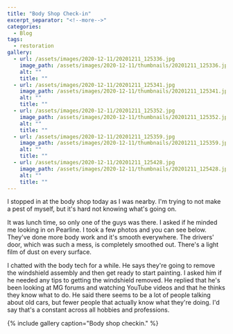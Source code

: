 ```yaml
---
title: "Body Shop Check-in"
excerpt_separator: "<!--more-->"
categories:
  - Blog
tags: 
  - restoration
gallery:
  - url: /assets/images/2020-12-11/20201211_125336.jpg
    image_path: /assets/images/2020-12-11/thumbnails/20201211_125336.jpg
    alt: ""
    title: ""
  - url: /assets/images/2020-12-11/20201211_125341.jpg
    image_path: /assets/images/2020-12-11/thumbnails/20201211_125341.jpg
    alt: ""
    title: ""
  - url: /assets/images/2020-12-11/20201211_125352.jpg
    image_path: /assets/images/2020-12-11/thumbnails/20201211_125352.jpg
    alt: ""
    title: ""
  - url: /assets/images/2020-12-11/20201211_125359.jpg
    image_path: /assets/images/2020-12-11/thumbnails/20201211_125359.jpg
    alt: ""
    title: ""
  - url: /assets/images/2020-12-11/20201211_125428.jpg
    image_path: /assets/images/2020-12-11/thumbnails/20201211_125428.jpg
    alt: ""
    title: ""
---
```


I stopped in at the body shop today as I was nearby. I'm trying to not make a pest of myself,
but it's hard not knowing what's going on.

<!--more-->

It was lunch time, so only one of the guys was there. I asked if he minded me looking in on
Pearline. I took a few photos and you can see below. They've done more body work and it's smooth
everywhere. The drivers' door, which was such a mess, is completely smoothed out. There's a light 
film of dust on every surface.

I chatted with the body tech for a while. He says they're going to remove the windshield assembly
and then get ready to start painting. I asked him if he needed any tips to getting the windshield
removed. He replied that he's been looking at MG forums and watching YouTube videos and that he
thinks they know what to do. He said there seems to be a lot of people talking about old cars, but
fewer people that actually know what they're doing. I'd say that's a constant across all hobbies
and professions.

{% include gallery caption="Body shop checkin." %}